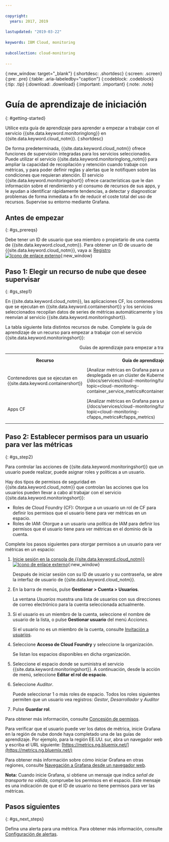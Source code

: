 ```yaml
---

copyright:
  years: 2017, 2019

lastupdated: "2019-03-22"

keywords: IBM Cloud, monitoring

subcollection: cloud-monitoring

---
```


{:new_window: target="_blank"}
{:shortdesc: .shortdesc}
{:screen: .screen}
{:pre: .pre}
{:table: .aria-labeledby="caption"}
{:codeblock: .codeblock}
{:tip: .tip}
{:download: .download}
{:important: .important}
{:note: .note}


# Guía de aprendizaje de iniciación
{: #getting-started}

Utilice esta guía de aprendizaje para aprender a empezar a trabajar con el servicio {{site.data.keyword.monitoringlong}} en {{site.data.keyword.cloud_notm}}.
{:shortdesc}

De forma predeterminada, {{site.data.keyword.cloud_notm}} ofrece funciones de supervisión integradas para los servicios seleccionados. Puede utilizar el servicio {{site.data.keyword.monitoringlong_notm}} para ampliar la capacidad de recopilación y retención cuando trabaje con métricas, y para poder definir reglas y alertas que le notifiquen sobre las condiciones que requieran atención. El servicio {{site.data.keyword.monitoringshort}} ofrece características que le dan información sobre el rendimiento y el consumo de recursos de sus apps, y le ayudan a identificar rápidamente tendencias, a detectar y diagnosticar problemas de forma inmediata a fin de reducir el coste total del uso de recursos. Supervise su entorno mediante Grafana. 

## Antes de empezar
{: #gs_prereqs}

Debe tener un ID de usuario que sea miembro o propietario de una cuenta de {{site.data.keyword.cloud_notm}}. Para obtener un ID de usuario de {{site.data.keyword.cloud_notm}}, vaya a: [Registro ![Icono de enlace externo](../../icons/launch-glyph.svg "Icono de enlace externo")](https://cloud.ibm.com/login){:new_window}

## Paso 1: Elegir un recurso de nube que desee supervisar
{: #gs_step1}

En {{site.data.keyword.cloud_notm}}, las aplicaciones CF, los contenedores que se ejecutan en {{site.data.keyword.containershort}} y los servicios seleccionados recopilan datos de series de métricas automáticamente y los reenvían al servicio {{site.data.keyword.monitoringshort}}.

La tabla siguiente lista distintos recursos de nube. Complete la guía de aprendizaje de un recurso para empezar a trabajar con el servicio {{site.data.keyword.monitoringshort}}:

<table>
  <caption>Guías de aprendizaje para empezar a trabajar con el servicio {{site.data.keyword.monitoringshort}} </caption>
  <tr>
    <th>Recurso</th>
    <th>Guía de aprendizaje</th>
    <th>Entorno de nube</th>
    <th>Caso de ejemplo</th>
  </tr>
  <tr>
    <td>Contenedores que se ejecutan en {{site.data.keyword.containershort}}</td>
    <td>[Analizar métricas en Grafana para una app desplegada en un clúster de Kubernetes](/docs/services/cloud-monitoring/tutorials?topic=cloud-monitoring-container_service_metrics#container_service_metrics)</td>
    <td>Public </br>Dedicated</td>
    <td>![Visión general de los componentes de alto nivel de los contenedores desplegados en un clúster de Kubernetes](containers/images/containers_kube_metrics_dedicated.png "Visión general de los componentes de alto nivel de los contenedores desplegados en un clúster de Kubernetes")</td>
  </tr>
  <tr>
    <td>Apps CF</td>
    <td>[Analizar métricas en Grafana para una app CF](/docs/services/cloud-monitoring/tutorials?topic=cloud-monitoring-cfapps_metrics#cfapps_metrics)</td>
    <td>Public</td>
    <td>![Vista de nivel alto de supervisión de las apps de CF en {{site.data.keyword.cloud_notm}}](cf/images/cfapp_metrics_ov.png "Vista de nivel alto de supervisión de las apps de CF en {{site.data.keyword.cloud_notm}}")</td>
  </tr>
</table>



## Paso 2: Establecer permisos para un usuario para ver las métricas
{: #gs_step2}

Para controlar las acciones de {{site.data.keyword.monitoringshort}} que un usuario puede realizar, puede asignar roles y políticas a un usuario. 

Hay dos tipos de permisos de seguridad en {{site.data.keyword.cloud_notm}} que controlan las acciones que los usuarios pueden llevar a cabo al trabajar con el servicio {{site.data.keyword.monitoringshort}}:

* Roles de Cloud Foundry (CF): Otorgue a un usuario un rol de CF para definir los permisos que el usuario tiene para ver métricas en un espacio.
* Roles de IAM: Otorgue a un usuario una política de IAM para definir los permisos que el usuario tiene para ver métricas en el dominio de la cuenta.


Complete los pasos siguientes para otorgar permisos a un usuario para ver métricas en un espacio:

1. [Inicie sesión en la consola de {{site.data.keyword.cloud_notm}} ![Icono de enlace externo](../../icons/launch-glyph.svg "Icono de enlace externo")](http://cloud.ibm.com/login){:new_window}
	
	Después de iniciar sesión con su ID de usuario y su contraseña, se abre la interfaz de usuario de {{site.data.keyword.cloud_notm}}.

2. En la barra de menús, pulse **Gestionar > Cuenta > Usuarios**. 

    La ventana *Usuarios* muestra una lista de usuarios con sus direcciones de correo electrónico para la cuenta seleccionada actualmente.
	
3. Si el usuario es un miembro de la cuenta, seleccione el nombre de usuario de la lista, o pulse **Gestionar usuario** del menú *Acciones*.

    Si el usuario no es un miembro de la cuenta, consulte [Invitación a usuarios](/docs/iam?topic=iam-iamuserinv#iamuserinv).

4. Seleccione **Acceso de Cloud Foundry** y seleccione la organización.

    Se listan los espacios disponibles en dicha organización.

5. Seleccione el espacio donde se suministra el servicio {{site.data.keyword.monitoringshort}}. A continuación, desde la acción de menú, seleccione **Editar el rol de espacio**.

6. Seleccione *Auditor*. 

    Puede seleccionar 1 o más roles de espacio. Todos los roles siguientes permiten que un usuario vea registros: *Gestor*, *Desarrollador* y *Auditor*
	
7. Pulse **Guardar rol**.


Para obtener más información, consulte [Concesión de permisos](/docs/services/cloud-monitoring/security?topic=cloud-monitoring-grant_permissions#grant_permissions).

Para verificar que el usuario puede ver los datos de métrica, inicie Grafana en la región de nube donde haya completado una de las guías de aprendizaje. Por ejemplo, para la región EE.UU. sur, abra un navegador web y escriba el URL siguiente: [https://metrics.ng.bluemix.net/](https://metrics.ng.bluemix.net/)


Para obtener más información sobre cómo iniciar Grafana en otras regiones, consulte [Navegación a Grafana desde un navegador web](/docs/services/cloud-monitoring/grafana?topic=cloud-monitoring-navigating_grafana#navigating_grafana).

**Nota:** Cuando inicie Grafana, si obtiene un mensaje que indica *señal de transporte no válida*, compruebe los permisos en el espacio. Este mensaje es una indicación de que el ID de usuario no tiene permisos para ver las métricas.
    

## Pasos siguientes 
{: #gs_next_steps}

Defina una alerta para una métrica. Para obtener más información, consulte [Configuración de alertas](/docs/services/cloud-monitoring?topic=cloud-monitoring-config_alerts_ov#config_alerts_ov).
